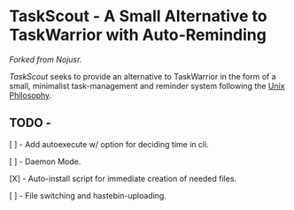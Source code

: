 # TaskScout - A Small Alternative to TaskWarrior with Auto-Reminding
*Forked from Nojusr.*

*TaskScout* seeks to provide an alternative to TaskWarrior in the form of a small, minimalist 
task-management and reminder system following the [Unix 
Philosophy](https://en.wikipedia.org/wiki/Unix_philosophy). 

## TODO - 

[ ] - Add autoexecute w/ option for deciding time in cli.

[ ] - Daemon Mode.

[X] - Auto-install script for immediate creation of needed files.

[ ] - File switching and hastebin-uploading. 

